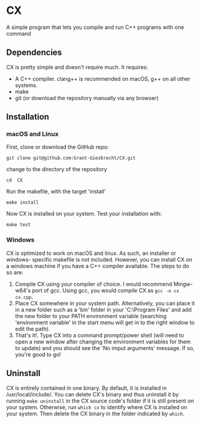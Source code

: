 # CX
A simple program that lets you compile and run C++ programs with one command

## Dependencies

CX is pretty simple and doesn't require much. It requires:
* A C++ compiler. clang++ is recommended on macOS, g++ on all other systems.
* make
* git (or download the repository manually via any browser)

## Installation

### macOS and Linux

First, clone or download the GitHub repo:

`git clone git@github.com:Grant-Giesbrecht/CX.git`

change to the directory of the repository

`cd  CX`

Run the makefile, with the target 'install'

`make install`

Now CX is installed on your system. Test your installation with:

`make test`

### Windows

CX is optimized to work on macOS and linux. As such, an installer or windows-
specific makefile is not included. However, you can install CX on a windows
machine if you have a C++ compiler available. The steps to do so are:

1. Compile CX using your compiler of choice. I would recommend Mingw-w64's port
of gcc. Using gcc, you would compile CX as `gcc -o cx cx.cpp`.
2. Place CX somewhere in your system path. Alternatively, you can place it in a
new folder such as a 'bin' folder in your 'C:\Program Files\' and add the new
folder to your PATH environment variable (searching 'environment variable' in 
the start menu will get in to the right window to edit the path).
3. That's it!. Type CX into a command prompt/power shell (will need to open a 
new window after changing the environment variables for them to update) and 
you should see the 'No imput arguments' message. If so, you're good to go!

## Uninstall

CX is entirely contained in one binary. By default, it is installed in
/usr/local/include/. You can delete CX's binary and thus uninstall it by running
`make uninstall` in the CX source code's folder if it is still present on your
system. Otherwise, run `which cx` to identify where CX is installed on your
system. Then delete the CX binary in the folder indicated by `which`.
